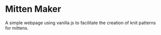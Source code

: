 # Mitten Maker

A simple webpage using vanilla js to facilitate the creation of knit patterns for mittens.

